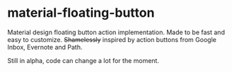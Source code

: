 material-floating-button
========================

Material design floating button action implementation. Made to be fast and easy to customize.
~~Shamelessly~~ inspired by action buttons from Google Inbox, Evernote and Path.  

Still in alpha, code can change a lot for the moment.
